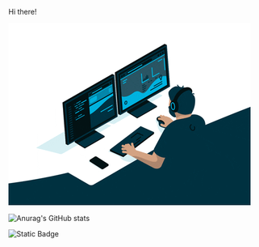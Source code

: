 Hi there!

<img src="https://github.com/danil-rinatovich/danil-rinatovich/blob/main/68747470733a2f2f6d656469612e67697068792e636f6d2f6d656469612f645765734263544c61766b5a754733354d492f67697068792e676966.gif"> 

![Anurag's GitHub stats](https://github-readme-stats.vercel.app/api?username=danil-rinatovich&show=reviews,discussions_started,discussions_answered,prs_merged,prs_merged_percentage)

![Static Badge](https://img.shields.io/badge/python-blue?style=social&logo=python&logoColor=green)
